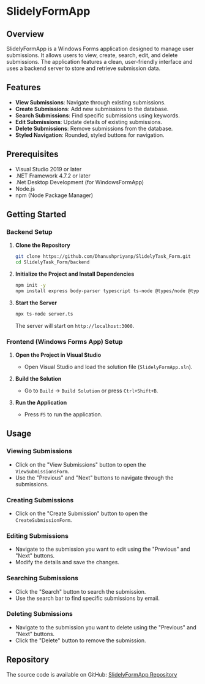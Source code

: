 # SlidelyFormApp

## Overview
SlidelyFormApp is a Windows Forms application designed to manage user submissions. It allows users to view, create, search, edit, and delete submissions. The application features a clean, user-friendly interface and uses a backend server to store and retrieve submission data.

## Features
- **View Submissions**: Navigate through existing submissions.
- **Create Submissions**: Add new submissions to the database.
- **Search Submissions**: Find specific submissions using keywords.
- **Edit Submissions**: Update details of existing submissions.
- **Delete Submissions**: Remove submissions from the database.
- **Styled Navigation**: Rounded, styled buttons for navigation.

## Prerequisites
- Visual Studio 2019 or later
- .NET Framework 4.7.2 or later
- .Net Desktop Development (for WindowsFormApp)
- Node.js
- npm (Node Package Manager)

## Getting Started

### Backend Setup

1. **Clone the Repository**
   ```sh
   git clone https://github.com/Dhanushpriyanp/SlidelyTask_Form.git
   cd SlidelyTask_Form/backend
   ```

2. **Initialize the Project and Install Dependencies**
   ```sh
   npm init -y
   npm install express body-parser typescript ts-node @types/node @types/express
   ```

3. **Start the Server**
   ```sh
   npx ts-node server.ts
   ```
   The server will start on `http://localhost:3000`.

### Frontend (Windows Forms App) Setup

1. **Open the Project in Visual Studio**
   - Open Visual Studio and load the solution file (`SlidelyFormApp.sln`).

2. **Build the Solution**
   - Go to `Build` -> `Build Solution` or press `Ctrl+Shift+B`.

3. **Run the Application**
   - Press `F5` to run the application.

## Usage

### Viewing Submissions
- Click on the "View Submissions" button to open the `ViewSubmissionsForm`.
- Use the "Previous" and "Next" buttons to navigate through the submissions.

### Creating Submissions
- Click on the "Create Submission" button to open the `CreateSubmissionForm`.

### Editing Submissions
- Navigate to the submission you want to edit using the "Previous" and "Next" buttons.
- Modify the details and save the changes.

### Searching Submissions
- Click the "Search" button to search the submission.
- Use the search bar to find specific submissions by email.

### Deleting Submissions
- Navigate to the submission you want to delete using the "Previous" and "Next" buttons.
- Click the "Delete" button to remove the submission.

## Repository
The source code is available on GitHub: [SlidelyFormApp Repository](https://github.com/Dhanushpriyanp/SlidelyTask_Form.git)
